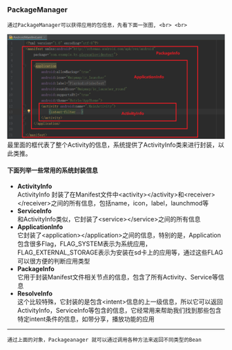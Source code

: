 ### PackageManager
    通过PackageManager可以获得应用的包信息，先看下面一张图, <br> <br>
![](https://github.com/13660139155/AndroidMessageObtainTest/raw/master/image/android_manifestpng.png) <br>
    最里面的框代表了整个Activity的信息，系统提供了ActivityInfo类来进行封装，以此类推。<br>
#### 下面列举一些常用的系统封装信息
* **ActivityInfo** <br>
ActivityInfo 封装了在Manifest文件中\<activity>\</activity>和\<receiver>\</receiver>之间的所有信息，包括name，icon，label，launchmod等
* **ServiceInfo** <br>
和ActivityInfo类似，它封装了\<service>\</service>之间的所有信息
* **ApplicationInfo** <br>
它封装了\<application>\</application>之间的信息，特别的是，Application包含很多Flag，FLAG_SYSTEM表示为系统应用，FLAG_EXTERNAL_STORAGE表示为安装在sd卡上的应用等，通过这些FLAG可以很方便的判断应用类型
* **PackageInfo** <br>
它用于封装Manifest文件相关节点的信息，包含了所有Activity、Service等信息
* **ResolveInfo** <br>
这个比较特殊，它封装的是包含\<intent>信息的上一级信息，所以它可以返回ActivityInfo，ServiceInfo等包含<intent>的信息，它经常用来帮助我们找到那些包含特定intent条件的信息，如带分享，播放功能的应用 <br>
____
    通过上面的对象，Packageanager 就可以通过调用各种方法来返回不同类型的Bean
